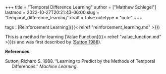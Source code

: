 +++
title = "Temporal Difference Learning"
author = ["Matthew Schlegel"]
lastmod = 2022-10-27T20:21:43-06:00
slug = "temporal_difference_learning"
draft = false
notetype = "note"
+++

tags
: [Reinforcement Learning]({{< relref "reinforcement_learning.md" >}})

This is a method for learning [Value Function]({{< relref "value_function.md" >}})s and was first described by (<a href="#citeproc_bib_item_1">Sutton 1988</a>).

**References**



<style>.csl-entry{text-indent: -1.5em; margin-left: 1.5em;}</style><div class="csl-bib-body">
  <div class="csl-entry"><a id="citeproc_bib_item_1"></a>Sutton, Richard S. 1988. “Learning to Predict by the Methods of Temporal Differences.” <i>Machine Learning</i>.</div>
</div>
